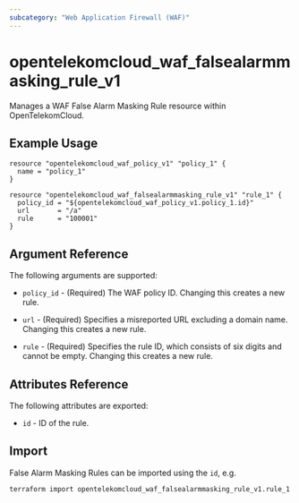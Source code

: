 ```yaml
---
subcategory: "Web Application Firewall (WAF)"
---
```


# opentelekomcloud_waf_falsealarmmasking_rule_v1

Manages a WAF False Alarm Masking Rule resource within OpenTelekomCloud.

## Example Usage

```hcl
resource "opentelekomcloud_waf_policy_v1" "policy_1" {
  name = "policy_1"
}

resource "opentelekomcloud_waf_falsealarmmasking_rule_v1" "rule_1" {
  policy_id = "${opentelekomcloud_waf_policy_v1.policy_1.id}"
  url       = "/a"
  rule      = "100001"
}
```

## Argument Reference

The following arguments are supported:

* `policy_id` - (Required) The WAF policy ID. Changing this creates a new rule.

* `url` - (Required) Specifies a misreported URL excluding a domain name. Changing this creates a new rule.

* `rule` - (Required) Specifies the rule ID, which consists of six digits and cannot be empty. Changing this creates a new rule.

## Attributes Reference

The following attributes are exported:

* `id` - ID of the rule.

## Import

False Alarm Masking Rules can be imported using the `id`, e.g.

```sh
terraform import opentelekomcloud_waf_falsealarmmasking_rule_v1.rule_1 7117d38e-4c8f-4624-a505-bd96b97d024c
```
